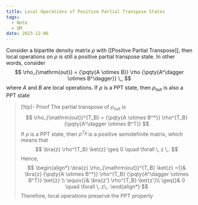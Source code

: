 ```yaml
---
title: Local Operations of Positive Partial Transpose States
tags:
  - Note
  - QM
date: 2023-12-06
---
```

Consider a bipartite density matrix $\rho$ with [[Positive Partial Transpose]], then local operations on $\rho$ is still a positive partial transpose state. In other words, consider
$$
\rho_{\mathrm{out}} = {\pqty{A \otimes B}} \rho {\pqty{A^\dagger \otimes B^\dagger}} \,,
$$
where $A$ and $B$ are local operations. If $\rho$ is a PPT state, then $\rho_{\mathrm{out}}$ is also a PPT state

> [!tip]- Proof
> The partial transpose of $\rho_{\mathrm{out}}$ is 
> $$ \rho_{\mathrm{out}}^{T_B} = {\pqty{A \otimes B^*}} \rho^{T_B} {\pqty{A^\dagger \otimes B^T}} $$
> If $\rho$ is a PPT state, then $\rho^{T_B}$ is a positive semidefinite matrix, which means that 
> $$ \bra{z} \rho^{T_B} \ket{z} \geq 0 \quad  \forall \, z \,. $$
> Hence, 
> $$ \begin{align*}
\bra{z} \rho_{\mathrm{out}}^{T_B} \ket{z} ={}& \bra{z} {\pqty{A \otimes B^*}} \rho^{T_B} {\pqty{A^\dagger \otimes B^T}} \ket{z} \\
\equiv{}& \bra{z'} \rho^{T_B} \ket{z'}\\
\geq{}& 0 \quad \forall \, z\,.
\end{align*}  $$
> Therefore, local operations preserve the PPT property


